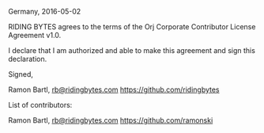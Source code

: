 Germany, 2016-05-02

RIDING BYTES agrees to the terms of the Orj Corporate Contributor License
Agreement v1.0.

I declare that I am authorized and able to make this agreement and sign this
declaration.

Signed,

Ramon Bartl, rb@ridingbytes.com https://github.com/ridingbytes

List of contributors:

Ramon Bartl, rb@ridingbytes.com https://github.com/ramonski
